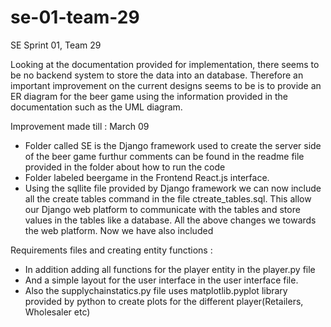 # se-01-team-29
SE Sprint 01, Team 29

Looking at the documentation provided for implementation, there seems to be no backend system to store the data into an database. Therefore an important improvement on the current designs seems to be is to provide an ER diagram for the beer game using the information provided in the documentation such as the UML diagram. 

Improvement made till : March 09
- Folder called SE is the Django framework used to create the server side of the beer game furthur comments can be found in the readme file provided in the folder about how to run the code
- Folder labeled beergame in the Frontend React.js interface.
- Using the sqllite file provided by Django framework we can now include all the create tables command in the file ctreate_tables.sql. This allow our Django web platform to communicate with the tables and store values in the tables like a database. 
All the above changes we towards the web platform. Now we have also included 

Requirements files and creating entity functions :
- In addition adding all functions for the player entity in the player.py file
- And a simple layout for the user interface in the user interface file.
- Also the supplychainstatics.py file uses matplotlib.pyplot library provided by python to create plots for the different player(Retailers, Wholesaler etc)
